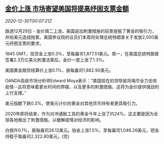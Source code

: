 <!--1609287797000-->
[金价上涨 市场寄望美国将提高纾困支票金额](https://cn.reuters.com/article/precious-metals-1229-tues-idCNKBS29400C)
------

<div><i>2020-12-30T00:07:21Z</i></div><p>路透12月29日 - 金价周二上涨，美国追加刺激措施的前景提振了黄金的吸引力，并给美元造成拖累。美国参议院的议员们本周将处理总统特朗普关于发放2,000美元纾困支票的要求。</p><p>1845 GMT，现货金上涨0.3%，至每盎司1,877.51美元。周一，在美国总统特朗普签署2.3万亿美元刺激法案后，金价一度上涨了1.3%。</p><p>美国黄金期货结算价上涨0.1%，报每盎司1,882.90美元。</p><p>OANDA高级市场分析师Edward Moya表示：“美国现在的领导层将竭尽全力击败疫情--这将意味着更长时间的停摆，以及更多的刺激措施，这将为金价提供强劲的上行支撑。”</p><p>美元指数下跌0.3%，使美元计价的黄金对其他货币持有者更具吸引力。</p><p>2020年即将结束，作为对冲通胀工具的黄金今年上涨了约24%，这主要是因为全球各地推出了刺激措施，以缓解疫情对经济的影响。</p><p>白银升0.1%，报每盎司26.12美元。铂金上涨1.5%，至每盎司1,046.26美元，钯金持稳于每盎司2,322.80美元。(完)</p>
